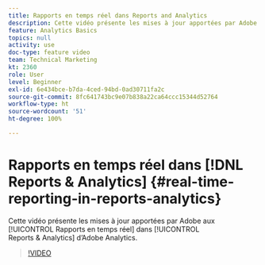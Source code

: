 ```yaml
---
title: Rapports en temps réel dans Reports and Analytics
description: Cette vidéo présente les mises à jour apportées par Adobe aux rapports en temps réel dans Reports & Analytics d’Adobe Analytics.
feature: Analytics Basics
topics: null
activity: use
doc-type: feature video
team: Technical Marketing
kt: 2360
role: User
level: Beginner
exl-id: 6e434bce-b7da-4ced-94bd-0ad30711fa2c
source-git-commit: 8fc641743bc9e07b838a22ca64ccc15344d52764
workflow-type: ht
source-wordcount: '51'
ht-degree: 100%

---
```


# Rapports en temps réel dans [!DNL Reports & Analytics] {#real-time-reporting-in-reports-analytics}

Cette vidéo présente les mises à jour apportées par Adobe aux [!UICONTROL Rapports en temps réel] dans [!UICONTROL Reports &amp; Analytics] d’Adobe Analytics.

>[!VIDEO](https://video.tv.adobe.com/v/25454/?quality=12&learn=on)
